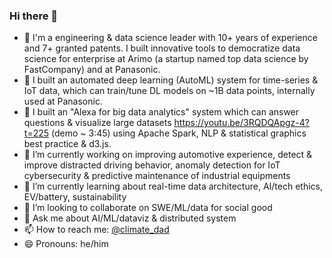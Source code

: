 ### Hi there 👋

- 🔭 I'm a engineering & data science leader with 10+ years of experience and 7+ granted patents. I built innovative tools to democratize data science for enterprise at Arimo (a startup named top data science by FastCompany) and at Panasonic.
- 🔭 I built an automated deep learning (AutoML) system for time-series & IoT data, which can train/tune DL models on ~1B data points, internally used at Panasonic.
- 🔭 I built an "Alexa for big data analytics" system which can answer questions & visualize large datasets https://youtu.be/3RQDQApgz-4?t=225 (demo ~ 3:45) using Apache Spark, NLP & statistical graphics best practice & d3.js.
- 🔭 I’m currently working on improving automotive experience, detect & improve distracted driving behavior, anomaly detection for IoT cybersecurity & predictive maintenance of industrial equipments
- 🌱 I’m currently learning about real-time data architecture, AI/tech ethics, EV/battery, sustainability
- 👯 I’m looking to collaborate on SWE/ML/data for social good
- 💬 Ask me about AI/ML/dataviz & distributed system
- 📫 How to reach me: [@climate_dad](twitter.com/climate_dad)
- 😄 Pronouns: he/him
